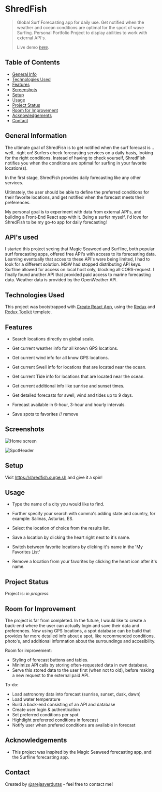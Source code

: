
# ShredFish
> Global Surf Forecasting app for daily use. Get notified when the weather and ocean conditions are optimal for the sport of wave Surfing. Personal Portfolio Project to display abilities to work with external API's.
> 
> Live demo [_here_](https://shredfish.surge.sh).

## Table of Contents
* [General Info](#general-information)
* [Technologies Used](#technologies-used)
* [Features](#features)
* [Screenshots](#screenshots)
* [Setup](#setup)
* [Usage](#usage)
* [Project Status](#project-status)
* [Room for Improvement](#room-for-improvement)
* [Acknowledgements](#acknowledgements)
* [Contact](#contact)


## General Information
The ultimate goal of ShredFish is to get notified when the surf forecast is .. well.. right on!
Surfers check forecasting services on a daily basis, looking for the right conditions. Instead of having to check yourself, ShredFish notifies you when the conditions are optimal for surfing in your favorite location(s).

In the first stage, ShredFish provides daily forecasting like any other services.

Ultimately, the user should be able to define the preferred conditions for their favorite locations, and get notified when the forecast meets their preferences. 

My personal goal is to experiment with data from external API's, and building a Front-End React app with it. 
Being a surfer myself, i'd love for ShredFish to be my go-to app for daily forecasting!

## API's used
I started this project seeing that Magic Seaweed and Surfline, both popular surf forecasting apps, offered free API's with access to its forecasting data. 
Learning eventually that acces to these API's were being limited, I had to look for a different solution.
MSW had stopped distributing API keys. 
Surfline allowed for access on local host only, blocking all CORS-request.
I finally found another API that provided paid access to marine forecasting data.
Weather data is provided by the OpenWeather API.


## Technologies Used
This project was bootstrapped with [Create React App](https://github.com/facebook/create-react-app), using the [Redux](https://redux.js.org/) and [Redux Toolkit](https://redux-toolkit.js.org/) template.


## Features
- Search locations directly on global scale.
- Get current weather info for all known GPS locations.
- Get current wind info for all know GPS locations.
- Get current Swell info for locations that are located near the ocean. 
- Get current Tide info for locations that are located near the ocean.
- Get current additional info like sunrise and sunset times.

- Get detailed forecasts for swell, wind and tides up to 9 days.
- Forecast available in 6-hour, 3-hour and hourly intervals.

- Save spots to favorites // remove

## Screenshots
![Home screen](https://user-images.githubusercontent.com/62893479/187225048-517b88e1-4da3-4880-9e00-3d24a6a95e32.png)


![SpotHeader](https://user-images.githubusercontent.com/62893479/187225580-0e95db4c-b0e8-496a-b11e-c9fb9f953e7b.png)


## Setup
Visit https://shredfish.surge.sh and give it a spin!

## Usage
- Type the name of a city you would like to find.
- Further specify your search with comma's adding state and country, for example: 
  Salinas, Asturias, ES.
- Select the location of choice from the results list.

- Save a location by clicking the heart right next to it's name.
- Switch between favorite locations by clicking it's name in the 'My Favorites List'
- Remove a location from your favorites by clicking the heart icon after it's name.

## Project Status
Project is: _in progress_ 

## Room for Improvement
The project is far from completed. In the future, I would like to create a back-end where the user can actually login and save their data and preferences.
Now using GPS locations, a spot database can be build that provides far more detailed info about a spot, like recommended conditions, photo's, and additional information about the surroundings and accesibility.

Room for improvement:
- Styling of forecast buttons and tables.
- Minimize API calls by storing often-requested data in own database. 
- Serve this stored data to the user first (when not to old), before making a new request to the external paid API.

To-do:
- Load astronomy data into forecast (sunrise, sunset, dusk, dawn)
- Load water temperature 
- Build a back-end consisting of an API and database
- Create user login & authentication
- Set preferred conditions per spot
- Hightlight preferered conditions in forecast
- Notify user when prefered conditions are available in forecast

## Acknowledgements
- This project was inspired by the Magic Seaweed forecasting app, and the Surfline forecasting app.

## Contact
Created by [@arejasverduras](https://arejasportfolio.surge.sh/) - feel free to contact me!
